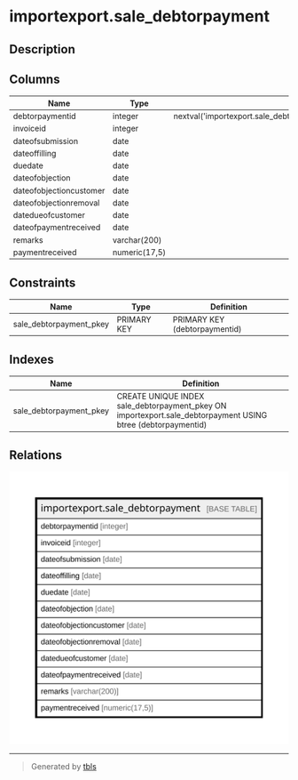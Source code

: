 # importexport.sale_debtorpayment

## Description

## Columns

| Name | Type | Default | Nullable | Children | Parents | Comment |
| ---- | ---- | ------- | -------- | -------- | ------- | ------- |
| debtorpaymentid | integer | nextval('importexport.sale_debtorpayment_debtorpaymentid_seq'::regclass) | false |  |  |  |
| invoiceid | integer |  | false |  |  |  |
| dateofsubmission | date |  | true |  |  |  |
| dateoffilling | date |  | true |  |  |  |
| duedate | date |  | true |  |  |  |
| dateofobjection | date |  | true |  |  |  |
| dateofobjectioncustomer | date |  | true |  |  |  |
| dateofobjectionremoval | date |  | true |  |  |  |
| datedueofcustomer | date |  | true |  |  |  |
| dateofpaymentreceived | date |  | true |  |  |  |
| remarks | varchar(200) |  | true |  |  |  |
| paymentreceived | numeric(17,5) |  | true |  |  |  |

## Constraints

| Name | Type | Definition |
| ---- | ---- | ---------- |
| sale_debtorpayment_pkey | PRIMARY KEY | PRIMARY KEY (debtorpaymentid) |

## Indexes

| Name | Definition |
| ---- | ---------- |
| sale_debtorpayment_pkey | CREATE UNIQUE INDEX sale_debtorpayment_pkey ON importexport.sale_debtorpayment USING btree (debtorpaymentid) |

## Relations

![er](importexport.sale_debtorpayment.svg)

---

> Generated by [tbls](https://github.com/k1LoW/tbls)
